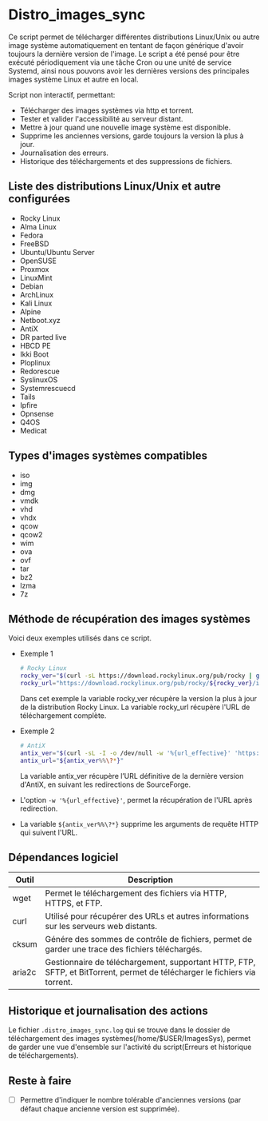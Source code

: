 # Distro_images_sync

Ce script permet de télécharger différentes distributions Linux/Unix ou autre image système automatiquement en tentant de façon générique d'avoir toujours la dernière version de l'image.
Le script a été pensé pour être exécuté périodiquement via une tâche Cron ou une unité de service Systemd, ainsi nous pouvons avoir les dernières versions des principales images système Linux et autre en local.

Script non interactif, permettant:

- Télécharger des images systèmes via http et torrent.
- Tester et valider l'accessibilité au serveur distant.
- Mettre à jour quand une nouvelle image système est disponible.
- Supprime les anciennes versions, garde toujours la version là plus à jour.
- Journalisation des erreurs.
- Historique des téléchargements et des suppressions de fichiers.

## Liste des distributions Linux/Unix et autre configurées

* Rocky Linux
* Alma Linux
* Fedora
* FreeBSD
* Ubuntu/Ubuntu Server
* OpenSUSE
* Proxmox
* LinuxMint
* Debian
* ArchLinux
* Kali Linux
* Alpine
* Netboot.xyz
* AntiX
* DR parted live
* HBCD PE
* Ikki Boot
* Ploplinux
* Redorescue
* SyslinuxOS
* Systemrescuecd
* Tails
* Ipfire
* Opnsense
* Q4OS
* Medicat

## Types d'images systèmes compatibles

* iso
* img
* dmg
* vmdk
* vhd
* vhdx
* qcow
* qcow2
* wim
* ova
* ovf
* tar
* bz2
* lzma
* 7z

## Méthode de récupération des images systèmes

Voici deux exemples utilisés dans ce script. 

* Exemple 1
  
  ```bash
  # Rocky Linux
  rocky_ver="$(curl -sL https://download.rockylinux.org/pub/rocky | grep -oP '(?<=href=")[0-9]*\.*[0-9]*\.*[0-9]*(?=/">)' | sort -Vr | head -n 1)"
  rocky_url="https://download.rockylinux.org/pub/rocky/${rocky_ver}/isos/x86_64/Rocky-${rocky_ver}-x86_64-dvd.torrent"
  ```
  
  Dans cet exemple la variable rocky_ver récupère la version la plus à jour de la distribution Rocky Linux.
  La variable rocky_url récupère l'URL de téléchargement complète.

* Exemple 2
  
  ```bash
  # AntiX
  antix_ver="$(curl -sL -I -o /dev/null -w '%{url_effective}' 'https://sourceforge.net/projects/antix-linux/files/latest/download')"
  antix_url="${antix_ver%%\?*}"
  ```
  
  La variable antix_ver récupère l’URL définitive de la dernière version d'AntiX, en suivant les redirections de SourceForge.
- L'option `-w '%{url_effective}'`, permet la récupération de l'URL après redirection.

- La variable `${antix_ver%%\?*}` supprime les arguments de requête HTTP qui suivent l'URL.

## Dépendances logiciel

| Outil  | Description                                                                                                               |
| ------ | ------------------------------------------------------------------------------------------------------------------------- |
| wget   | Permet le téléchargement des fichiers via HTTP, HTTPS, et FTP.                                                            |
| curl   | Utilisé pour récupérer des URLs et autres informations sur les serveurs web distants.                                     |
| cksum  | Génére des sommes de contrôle de fichiers, permet de garder une trace des fichiers téléchargés.                           |
| aria2c | Gestionnaire de téléchargement, supportant HTTP, FTP, SFTP, et BitTorrent, permet de télécharger le fichiers via torrent. |

## Historique et journalisation des actions

Le fichier `.distro_images_sync.log` qui se trouve dans le dossier de téléchargement des images systèmes(/home/$USER/ImagesSys), permet de garder une vue d'ensemble sur l'activité du script(Erreurs et historique de téléchargements).

## Reste à faire

- [ ] Permettre d'indiquer le nombre tolérable d'anciennes versions (par défaut chaque ancienne version est supprimée).
